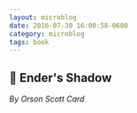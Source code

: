 ```yaml
---
layout: microblog
date: 2016-07-30 16:00:58-0600
category: microblog
tags: book
---
```

## 📖 Ender's Shadow
*By Orson Scott Card*
